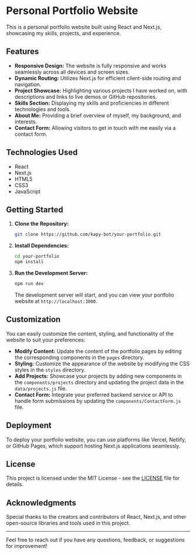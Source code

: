 # Personal Portfolio Website

This is a personal portfolio website built using React and Next.js, showcasing my skills, projects, and experience.

## Features

- **Responsive Design:** The website is fully responsive and works seamlessly across all devices and screen sizes.
- **Dynamic Routing:** Utilizes Next.js for efficient client-side routing and navigation.
- **Project Showcase:** Highlighting various projects I have worked on, with descriptions and links to live demos or GitHub repositories.
- **Skills Section:** Displaying my skills and proficiencies in different technologies and tools.
- **About Me:** Providing a brief overview of myself, my background, and interests.
- **Contact Form:** Allowing visitors to get in touch with me easily via a contact form.

## Technologies Used

- React
- Next.js
- HTML5
- CSS3
- JavaScript

## Getting Started

1. **Clone the Repository:**

   ```bash
   git clone https://github.com/kapy-bot/your-portfolio.git
   ```

2. **Install Dependencies:**

   ```bash
   cd your-portfolio
   npm install
   ```

3. **Run the Development Server:**

   ```bash
   npm run dev
   ```

   The development server will start, and you can view your portfolio website at `http://localhost:3000`.

## Customization

You can easily customize the content, styling, and functionality of the website to suit your preferences:

- **Modify Content:** Update the content of the portfolio pages by editing the corresponding components in the `pages` directory.
- **Styling:** Customize the appearance of the website by modifying the CSS styles in the `styles` directory.
- **Add Projects:** Showcase your projects by adding new components in the `components/projects` directory and updating the project data in the `data/projects.js` file.
- **Contact Form:** Integrate your preferred backend service or API to handle form submissions by updating the `components/ContactForm.js` file.

## Deployment

To deploy your portfolio website, you can use platforms like Vercel, Netlify, or GitHub Pages, which support hosting Next.js applications seamlessly.

## License

This project is licensed under the MIT License - see the [LICENSE](LICENSE) file for details.

## Acknowledgments

Special thanks to the creators and contributors of React, Next.js, and other open-source libraries and tools used in this project.

---

Feel free to reach out if you have any questions, feedback, or suggestions for improvement!
